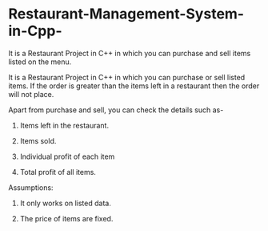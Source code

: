 # Restaurant-Management-System-in-Cpp-


It is a Restaurant Project in C++ in which you can purchase and sell items listed on the menu.

It is a Restaurant Project in C++ in which you can purchase or sell listed items. If the order is greater than the items left in a restaurant then the order will not place.

Apart from purchase and sell, you can check the details such as-

1. Items left in the restaurant.

2. Items sold.

3. Individual profit of each item

4. Total profit of all items.

 

Assumptions:

1. It only works on listed data.

2. The price of items are fixed. 

 
